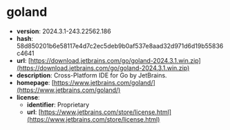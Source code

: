 # goland

- **version**: 2024.3.1-243.22562.186
- **hash**: 58d850201b6e58117e4d7c2ec5deb9b0af537e8aad32d971d6d19b55836c4641
- **url**: [https://download.jetbrains.com/go/goland-2024.3.1.win.zip](https://download.jetbrains.com/go/goland-2024.3.1.win.zip)
- **description**: Cross-Platform IDE for Go by JetBrains.
- **homepage**: [https://www.jetbrains.com/goland/](https://www.jetbrains.com/goland/)
- **license**:
  - **identifier**: Proprietary
  - **url**: [https://www.jetbrains.com/store/license.html](https://www.jetbrains.com/store/license.html)


